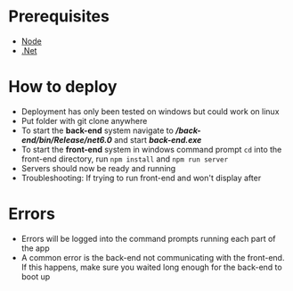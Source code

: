# Prerequisites
- [Node](https://nodejs.org/en/download/current/)
- [.Net](https://dotnet.microsoft.com/en-us/download/dotnet/6.0)

# How to deploy
- Deployment has only been tested on windows but could work on linux
- Put folder with git clone anywhere
- To start the **back-end** system navigate to ***/back-end/bin/Release/net6.0*** and start ***back-end.exe***
- To start the **front-end** system in windows command prompt ```cd``` into the front-end directory, run ```npm install``` and ```npm run server```
- Servers should now be ready and running
- Troubleshooting: If trying to run front-end and won't display after

# Errors 
- Errors will be logged into the command prompts running each part of the app
- A common error is the back-end not communicating with the front-end. If this happens, make sure you waited long enough for the back-end to boot up
